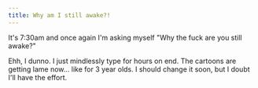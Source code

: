 ```yaml
---
title: Why am I still awake?!
---
```


It's 7:30am and once again I'm asking myself "Why the fuck are you still
awake?"

Ehh, I dunno. I just mindlessly type for hours on end. The cartoons are
getting lame now... like for 3 year olds. I should change it soon, but I doubt
I'll have the effort.
